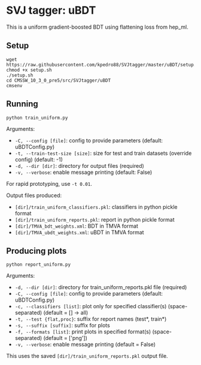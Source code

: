 # SVJ tagger: uBDT

This is a uniform gradient-boosted BDT using flattening loss from hep_ml.

## Setup

```
wget https://raw.githubusercontent.com/kpedro88/SVJtagger/master/uBDT/setup.sh
chmod +x setup.sh
./setup.sh
cd CMSSW_10_3_0_pre5/src/SVJtagger/uBDT
cmsenv
```

## Running

```
python train_uniform.py
```

Arguments:
* `-C, --config [file]`: config to provide parameters (default: uBDTConfig.py)
* `-t, --train-test-size [size]`: size for test and train datasets (override config) (default: -1)
* `-d, --dir [dir]`: directory for output files (required)
* `-v, --verbose`: enable message printing (default: False)

For rapid prototyping, use `-t 0.01`.

Output files produced:
* `[dir]/train_uniform_classifiers.pkl`: classifiers in python pickle format
* `[dir]/train_uniform_reports.pkl`: report in python pickle format
* `[dir]/TMVA_bdt_weights.xml`: BDT in TMVA format
* `[dir]/TMVA_ubdt_weights.xml`: uBDT in TMVA format

## Producing plots

```
python report_uniform.py
```

Arguments:
* `-d, --dir [dir]`: directory for train_uniform_reports.pkl file (required)
* `-C, --config [file]`: config to provide parameters (default: uBDTConfig.py)
* `-c, --classifiers [list]`: plot only for specified classifier(s) (space-separated) (default = [] -> all)
* `-t, --test {flat,proc}`: suffix for report names (test*, train*)
* `-s, --suffix [suffix]`: suffix for plots
* `-f, --formats [list]`: print plots in specified format(s) (space-separated) (default = ['png'])
* `-v, --verbose`: enable message printing (default = False)

This uses the saved `[dir]/train_uniform_reports.pkl` output file.
